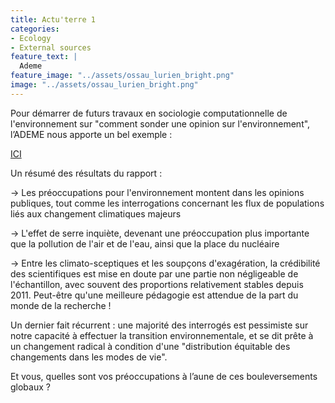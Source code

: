```yaml
---
title: Actu'terre 1
categories:
- Ecology
- External sources
feature_text: |
  Ademe
feature_image: "../assets/ossau_lurien_bright.png"
image: "../assets/ossau_lurien_bright.png"
---
```



Pour démarrer de futurs travaux en sociologie computationnelle de l'environnement  sur  "comment sonder une opinion sur l'environnement", l’ADEME nous apporte un bel exemple  :

[ICI](https://librairie.ademe.fr/cadic/1440/rapport-representations-sociales-changement-climatique-20-vague.pdf)

Un résumé des résultats du rapport :

&rarr; Les préoccupations pour l'environnement montent dans les opinions publiques, tout comme les interrogations concernant les flux de populations liés aux changement climatiques majeurs

&rarr; L'effet de serre inquiète, devenant une préoccupation plus importante que la pollution de l'air et de l'eau, ainsi que la place du nucléaire

&rarr; Entre les climato-sceptiques et les soupçons d'exagération, la crédibilité des scientifiques est mise en doute par une partie non négligeable de l'échantillon, avec souvent des proportions relativement stables depuis 2011. Peut-être qu'une meilleure pédagogie est attendue de la part du monde de la recherche !

Un dernier fait récurrent : une majorité des interrogés est pessimiste sur notre capacité à effectuer la transition environnementale, et se dit prête à un changement radical à condition d'une "distribution équitable  des changements  dans  les  modes  de  vie".

Et vous, quelles sont vos préoccupations à l’aune de ces bouleversements globaux ?
